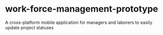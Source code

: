 # work-force-management-prototype
A cross-platform mobile application for managers and laborers to easily update project statuses
